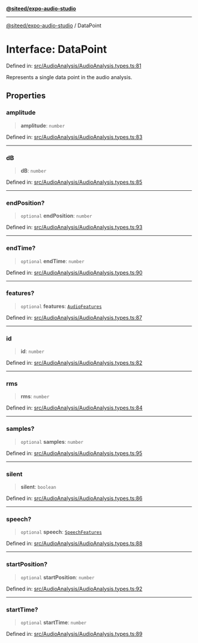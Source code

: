 [**@siteed/expo-audio-studio**](../README.md)

***

[@siteed/expo-audio-studio](../README.md) / DataPoint

# Interface: DataPoint

Defined in: [src/AudioAnalysis/AudioAnalysis.types.ts:81](https://github.com/deeeed/expo-audio-stream/blob/801aa6585cbafa9b58a81bf4356176436fc03ce1/packages/expo-audio-studio/src/AudioAnalysis/AudioAnalysis.types.ts#L81)

Represents a single data point in the audio analysis.

## Properties

### amplitude

> **amplitude**: `number`

Defined in: [src/AudioAnalysis/AudioAnalysis.types.ts:83](https://github.com/deeeed/expo-audio-stream/blob/801aa6585cbafa9b58a81bf4356176436fc03ce1/packages/expo-audio-studio/src/AudioAnalysis/AudioAnalysis.types.ts#L83)

***

### dB

> **dB**: `number`

Defined in: [src/AudioAnalysis/AudioAnalysis.types.ts:85](https://github.com/deeeed/expo-audio-stream/blob/801aa6585cbafa9b58a81bf4356176436fc03ce1/packages/expo-audio-studio/src/AudioAnalysis/AudioAnalysis.types.ts#L85)

***

### endPosition?

> `optional` **endPosition**: `number`

Defined in: [src/AudioAnalysis/AudioAnalysis.types.ts:93](https://github.com/deeeed/expo-audio-stream/blob/801aa6585cbafa9b58a81bf4356176436fc03ce1/packages/expo-audio-studio/src/AudioAnalysis/AudioAnalysis.types.ts#L93)

***

### endTime?

> `optional` **endTime**: `number`

Defined in: [src/AudioAnalysis/AudioAnalysis.types.ts:90](https://github.com/deeeed/expo-audio-stream/blob/801aa6585cbafa9b58a81bf4356176436fc03ce1/packages/expo-audio-studio/src/AudioAnalysis/AudioAnalysis.types.ts#L90)

***

### features?

> `optional` **features**: [`AudioFeatures`](AudioFeatures.md)

Defined in: [src/AudioAnalysis/AudioAnalysis.types.ts:87](https://github.com/deeeed/expo-audio-stream/blob/801aa6585cbafa9b58a81bf4356176436fc03ce1/packages/expo-audio-studio/src/AudioAnalysis/AudioAnalysis.types.ts#L87)

***

### id

> **id**: `number`

Defined in: [src/AudioAnalysis/AudioAnalysis.types.ts:82](https://github.com/deeeed/expo-audio-stream/blob/801aa6585cbafa9b58a81bf4356176436fc03ce1/packages/expo-audio-studio/src/AudioAnalysis/AudioAnalysis.types.ts#L82)

***

### rms

> **rms**: `number`

Defined in: [src/AudioAnalysis/AudioAnalysis.types.ts:84](https://github.com/deeeed/expo-audio-stream/blob/801aa6585cbafa9b58a81bf4356176436fc03ce1/packages/expo-audio-studio/src/AudioAnalysis/AudioAnalysis.types.ts#L84)

***

### samples?

> `optional` **samples**: `number`

Defined in: [src/AudioAnalysis/AudioAnalysis.types.ts:95](https://github.com/deeeed/expo-audio-stream/blob/801aa6585cbafa9b58a81bf4356176436fc03ce1/packages/expo-audio-studio/src/AudioAnalysis/AudioAnalysis.types.ts#L95)

***

### silent

> **silent**: `boolean`

Defined in: [src/AudioAnalysis/AudioAnalysis.types.ts:86](https://github.com/deeeed/expo-audio-stream/blob/801aa6585cbafa9b58a81bf4356176436fc03ce1/packages/expo-audio-studio/src/AudioAnalysis/AudioAnalysis.types.ts#L86)

***

### speech?

> `optional` **speech**: [`SpeechFeatures`](SpeechFeatures.md)

Defined in: [src/AudioAnalysis/AudioAnalysis.types.ts:88](https://github.com/deeeed/expo-audio-stream/blob/801aa6585cbafa9b58a81bf4356176436fc03ce1/packages/expo-audio-studio/src/AudioAnalysis/AudioAnalysis.types.ts#L88)

***

### startPosition?

> `optional` **startPosition**: `number`

Defined in: [src/AudioAnalysis/AudioAnalysis.types.ts:92](https://github.com/deeeed/expo-audio-stream/blob/801aa6585cbafa9b58a81bf4356176436fc03ce1/packages/expo-audio-studio/src/AudioAnalysis/AudioAnalysis.types.ts#L92)

***

### startTime?

> `optional` **startTime**: `number`

Defined in: [src/AudioAnalysis/AudioAnalysis.types.ts:89](https://github.com/deeeed/expo-audio-stream/blob/801aa6585cbafa9b58a81bf4356176436fc03ce1/packages/expo-audio-studio/src/AudioAnalysis/AudioAnalysis.types.ts#L89)
